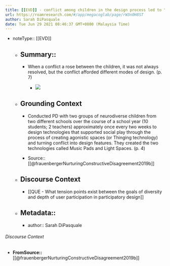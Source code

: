 ```yaml
---
title: [[EVD]] - conflict among children in the design process led to "mixed" or collaborative designs to meet both children's wants [[@frauenbergerNurturingConstructiveDisagreement2019b]]
url: https://roamresearch.com/#/app/megacoglab/page/rW3n0H8ST
author: Sarah DiPasquale
date: Tue Jun 29 2021 08:46:37 GMT+0800 (Malaysia Time)
---
```


- noteType:: [[EVD]]

    - ## Summary::

        - When a conflict a rose between the children, it was not always resolved, but the conflict afforded different modes of design. (p. 7)

            - ![](https://firebasestorage.googleapis.com/v0/b/firescript-577a2.appspot.com/o/imgs%2Fapp%2Fmegacoglab%2Fp6mhAQk3hZ.png?alt=media&token=c2ae529f-86a1-4eb0-8daf-40b9cccc811d)

    - ## **Grounding Context**

        - Conducted PD with two groups of neurodiverse children from two different schools over the course of a school year (10 students; 2 teachers) approximately once every two weeks to design technologies that supported social play through the process of creating agonistic spaces (or Thinging technology) and turning conflict into design features. They created the two technologies called Music Pads and Light Spaces. (p. 4)

        - Source:: [[@frauenbergerNurturingConstructiveDisagreement2019b]]

    - ## **Discourse Context**

        - [[QUE - What tension points exist between the goals of diversity and depth of user participation in participatory design]]

    - ## Metadata::

        - author:: Sarah DiPasquale

###### Discourse Context

- **FromSource::** [[@frauenbergerNurturingConstructiveDisagreement2019b]]
